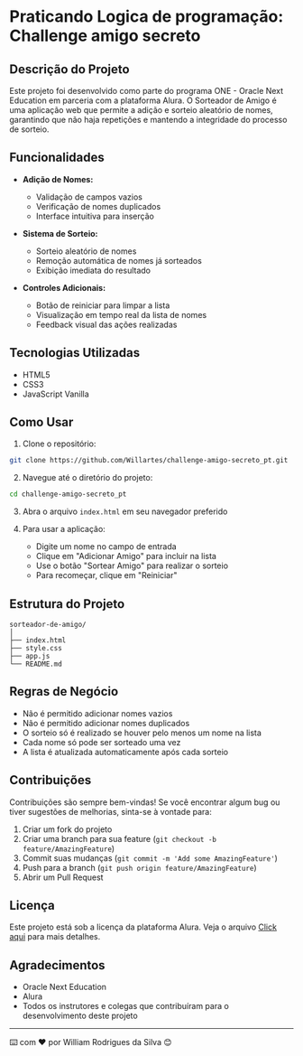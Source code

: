 # Praticando Logica de programação: Challenge amigo secreto

## Descrição do Projeto

Este projeto foi desenvolvido como parte do programa ONE - Oracle Next Education em parceria com a plataforma Alura. O Sorteador de Amigo é uma aplicação web que permite a adição e sorteio aleatório de nomes, garantindo que não haja repetições e mantendo a integridade do processo de sorteio.

## Funcionalidades

- **Adição de Nomes:**
  - Validação de campos vazios
  - Verificação de nomes duplicados
  - Interface intuitiva para inserção

- **Sistema de Sorteio:**
  - Sorteio aleatório de nomes
  - Remoção automática de nomes já sorteados
  - Exibição imediata do resultado

- **Controles Adicionais:**
  - Botão de reiniciar para limpar a lista
  - Visualização em tempo real da lista de nomes
  - Feedback visual das ações realizadas

## Tecnologias Utilizadas

- HTML5
- CSS3
- JavaScript Vanilla

## Como Usar

1. Clone o repositório:
```bash
git clone https://github.com/Willartes/challenge-amigo-secreto_pt.git
```

2. Navegue até o diretório do projeto:
```bash
cd challenge-amigo-secreto_pt
```

3. Abra o arquivo `index.html` em seu navegador preferido

4. Para usar a aplicação:
   - Digite um nome no campo de entrada
   - Clique em "Adicionar Amigo" para incluir na lista
   - Use o botão "Sortear Amigo" para realizar o sorteio
   - Para recomeçar, clique em "Reiniciar"

## Estrutura do Projeto

```
sorteador-de-amigo/
│
├── index.html
├── style.css
├── app.js
└── README.md
```

## Regras de Negócio

- Não é permitido adicionar nomes vazios
- Não é permitido adicionar nomes duplicados
- O sorteio só é realizado se houver pelo menos um nome na lista
- Cada nome só pode ser sorteado uma vez
- A lista é atualizada automaticamente após cada sorteio

## Contribuições

Contribuições são sempre bem-vindas! Se você encontrar algum bug ou tiver sugestões de melhorias, sinta-se à vontade para:

1. Criar um fork do projeto
2. Criar uma branch para sua feature (`git checkout -b feature/AmazingFeature`)
3. Commit suas mudanças (`git commit -m 'Add some AmazingFeature'`)
4. Push para a branch (`git push origin feature/AmazingFeature`)
5. Abrir um Pull Request

## Licença

Este projeto está sob a licença da plataforma Alura. Veja o arquivo [Click aqui](https://amigosecreto-nqpr5h104-willartes-projects.vercel.app/) para mais detalhes.

## Agradecimentos

- Oracle Next Education
- Alura
- Todos os instrutores e colegas que contribuíram para o desenvolvimento deste projeto

---
⌨️ com ❤️ por William Rodrigues da Silva 😊
